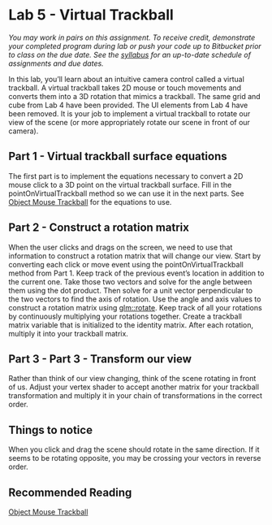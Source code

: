 # Lab 5 - Virtual Trackball

*You may work in pairs on this assignment. To receive credit, demonstrate your completed program during lab or push your code
up to Bitbucket prior to class on the due date. See the [syllabus](https://bitbucket.org/msucsc441spring2016/syllabus) for an
up-to-date schedule of assignments and due dates.*

In this lab, you’ll learn about an intuitive camera control called a virtual trackball. A virtual trackball takes 2D mouse or touch 
movements and converts them into a 3D rotation that mimics a trackball. The same grid and cube from Lab 4 have been provided. The 
UI elements from Lab 4 have been removed. It is your job to implement a virtual trackball to rotate our view of the scene (or more 
appropriately rotate our scene in front of our camera).

## Part 1 - Virtual trackball surface equations

The first part is to implement the equations necessary to convert a 2D mouse click to a 3D point on the virtual trackball surface. 
Fill in the pointOnVirtualTrackball method so we can use it in the next parts. See [Object Mouse Trackball](https://www.opengl.org/wiki/Object_Mouse_Trackball)
for the equations to use.

## Part 2 - Construct a rotation matrix

When the user clicks and drags on the screen, we need to use that information to construct a rotation matrix that will change our view. Start by 
converting each click or move event using the pointOnVirtualTrackball method from Part 1. Keep track of the previous event’s location in addition 
to the current one. Take those two vectors and solve for the angle between them using the dot product. Then solve for a unit vector perpendicular 
to the two vectors to find the axis of rotation. Use the angle and axis values to construct a rotation matrix using [glm::rotate](http://glm.g-truc.net/0.9.2/api/a00245.html). 
Keep track of all your rotations by continuously multiplying your rotations together. Create a trackball matrix variable that is initialized to the identity 
matrix. After each rotation, multiply it into your trackball matrix.

## Part 3 - Part 3 - Transform our view

Rather than think of our view changing, think of the scene rotating in front of us. Adjust your vertex shader to accept another matrix for your 
trackball transformation and multiply it in your chain of transformations in the correct order.

## Things to notice

When you click and drag the scene should rotate in the same direction. If it seems to be rotating opposite, you may be crossing your vectors in reverse order.

## Recommended Reading

[Object Mouse Trackball](https://www.opengl.org/wiki/Object_Mouse_Trackball)

